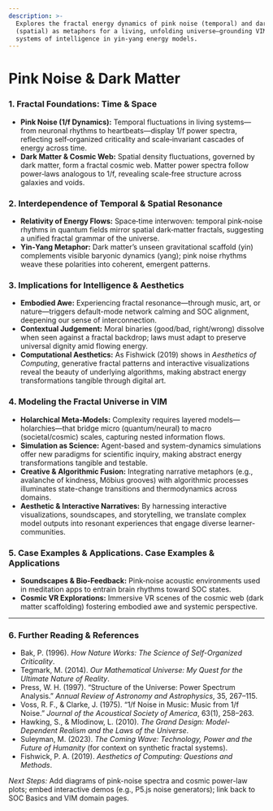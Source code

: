 ```yaml
---
description: >-
  Explores the fractal energy dynamics of pink noise (temporal) and dark matter
  (spatial) as metaphors for a living, unfolding universe—grounding VIM’s
  systems of intelligence in yin‑yang energy models.
---
```


# Pink Noise & Dark Matter

### 1. Fractal Foundations: Time & Space

* **Pink Noise (1/f Dynamics):** Temporal fluctuations in living systems—from neuronal rhythms to heartbeats—display 1/f power spectra, reflecting self‑organized criticality and scale‑invariant cascades of energy across time.
* **Dark Matter & Cosmic Web:** Spatial density fluctuations, governed by dark matter, form a fractal cosmic web. Matter power spectra follow power‑laws analogous to 1/f, revealing scale‑free structure across galaxies and voids.

### 2. Interdependence of Temporal & Spatial Resonance

* **Relativity of Energy Flows:** Space‑time interwoven: temporal pink‑noise rhythms in quantum fields mirror spatial dark‑matter fractals, suggesting a unified fractal grammar of the universe.
* **Yin‑Yang Metaphor:** Dark matter’s unseen gravitational scaffold (yin) complements visible baryonic dynamics (yang); pink noise rhythms weave these polarities into coherent, emergent patterns.

### 3. Implications for Intelligence & Aesthetics

* **Embodied Awe:** Experiencing fractal resonance—through music, art, or nature—triggers default-mode network calming and SOC alignment, deepening our sense of interconnection.
* **Contextual Judgement:** Moral binaries (good/bad, right/wrong) dissolve when seen against a fractal backdrop; laws must adapt to preserve universal dignity amid flowing energy.
* **Computational Aesthetics:** As Fishwick (2019) shows in _Aesthetics of Computing_, generative fractal patterns and interactive visualizations reveal the beauty of underlying algorithms, making abstract energy transformations tangible through digital art.

### 4. Modeling the Fractal Universe in VIM

* **Holarchical Meta-Models:** Complexity requires layered models—holarchies—that bridge micro (quantum/neural) to macro (societal/cosmic) scales, capturing nested information flows.
* **Simulation as Science:** Agent-based and system-dynamics simulations offer new paradigms for scientific inquiry, making abstract energy transformations tangible and testable.
* **Creative & Algorithmic Fusion:** Integrating narrative metaphors (e.g., avalanche of kindness, Möbius grooves) with algorithmic processes illuminates state-change transitions and thermodynamics across domains.
* **Aesthetic & Interactive Narratives:** By harnessing interactive visualizations, soundscapes, and storytelling, we translate complex model outputs into resonant experiences that engage diverse learner-communities.

### 5. Case Examples & Applications. Case Examples & Applications

* **Soundscapes & Bio‑Feedback:** Pink‑noise acoustic environments used in meditation apps to entrain brain rhythms toward SOC states.
* **Cosmic VR Explorations:** Immersive VR scenes of the cosmic web (dark matter scaffolding) fostering embodied awe and systemic perspective.

***

### 6. Further Reading & References

* Bak, P. (1996). _How Nature Works: The Science of Self-Organized Criticality_.
* Tegmark, M. (2014). _Our Mathematical Universe: My Quest for the Ultimate Nature of Reality_.
* Press, W. H. (1997). “Structure of the Universe: Power Spectrum Analysis.” _Annual Review of Astronomy and Astrophysics_, 35, 267–115.
* Voss, R. F., & Clarke, J. (1975). “1/f Noise in Music: Music from 1/f Noise.” _Journal of the Acoustical Society of America_, 63(1), 258–263.
* Hawking, S., & Mlodinow, L. (2010). _The Grand Design: Model-Dependent Realism and the Laws of the Universe_.
* Suleyman, M. (2023). _The Coming Wave: Technology, Power and the Future of Humanity_ (for context on synthetic fractal systems).
* Fishwick, P. A. (2019). _Aesthetics of Computing: Questions and Methods_.

_Next Steps:_ Add diagrams of pink-noise spectra and cosmic power-law plots; embed interactive demos (e.g., P5.js noise generators); link back to SOC Basics and VIM domain pages.
